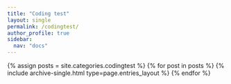 ```yaml
---
title: "Coding test"
layout: single
permalink: /codingtest/
author_profile: true
sidebar:
  nav: "docs"
---
```


{% assign posts = site.categories.codingtest %}
{% for post in posts %} {% include archive-single.html type=page.entries_layout %} {% endfor %}
